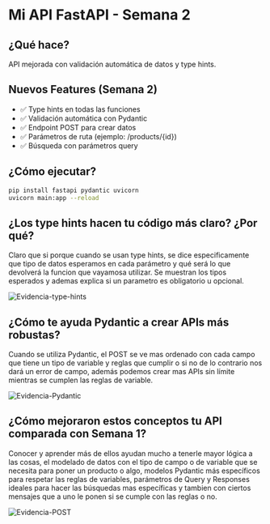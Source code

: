# Mi API FastAPI - Semana 2

## ¿Qué hace?

API mejorada con validación automática de datos y type hints.

## Nuevos Features (Semana 2)

- ✅ Type hints en todas las funciones
- ✅ Validación automática con Pydantic
- ✅ Endpoint POST para crear datos
- ✅ Parámetros de ruta (ejemplo: /products/{id})
- ✅ Búsqueda con parámetros query

## ¿Cómo ejecutar?

```bash
pip install fastapi pydantic uvicorn
uvicorn main:app --reload
```

## ¿Los type hints hacen tu código más claro? ¿Por qué?

Claro que si porque cuando se usan type hints, se dice especificamente que tipo de datos esperamos en cada parámetro y qué será lo que devolverá la funcion que vayamosa utilizar. Se muestran los tipos esperados y ademas explica si un parametro es obligatorio u opcional.

![Evidencia-type-hints](image.png)


## ¿Cómo te ayuda Pydantic a crear APIs más robustas?

Cuando se utiliza Pydantic, el POST se ve mas ordenado con cada campo que tiene un tipo de variable y reglas que cumplir o si no de lo contrario nos dará un error de campo, además podemos crear mas APIs sin límite mientras se cumplen las reglas de variable.

![Evidencia-Pydantic](image.png)


## ¿Cómo mejoraron estos conceptos tu API comparada con Semana 1?

Conocer y aprender más de ellos ayudan mucho a tenerle mayor lógica a las cosas, el modelado de datos con el tipo de campo o de variable que se necesita para poner un producto o algo, modelos Pydantic más específicos para respetar las reglas de variables, parámetros de Query y Responses ideales para hacer las búsquedas mas específicas y tambien con ciertos mensajes que a uno le ponen si se cumple con las reglas o no.

![Evidencia-POST](image.png)

